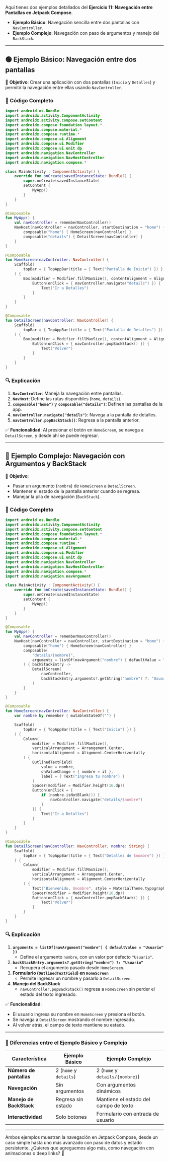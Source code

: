 Aquí tienes dos ejemplos detallados del **Ejercicio 11: Navegación entre Pantallas en Jetpack Compose**.  

- **Ejemplo Básico**: Navegación sencilla entre dos pantallas con `NavController`.  
- **Ejemplo Complejo**: Navegación con paso de argumentos y manejo del `BackStack`.  

---

## 🟢 **Ejemplo Básico: Navegación entre dos pantallas**
📌 **Objetivo**: Crear una aplicación con dos pantallas (`Inicio` y `Detalles`) y permitir la navegación entre ellas usando `NavController`.  

### **📜 Código Completo**
```kotlin
import android.os.Bundle
import androidx.activity.ComponentActivity
import androidx.activity.compose.setContent
import androidx.compose.foundation.layout.*
import androidx.compose.material.*
import androidx.compose.runtime.*
import androidx.compose.ui.Alignment
import androidx.compose.ui.Modifier
import androidx.compose.ui.unit.dp
import androidx.navigation.NavController
import androidx.navigation.NavHostController
import androidx.navigation.compose.*

class MainActivity : ComponentActivity() {
    override fun onCreate(savedInstanceState: Bundle?) {
        super.onCreate(savedInstanceState)
        setContent {
            MyApp()
        }
    }
}

@Composable
fun MyApp() {
    val navController = rememberNavController()
    NavHost(navController = navController, startDestination = "home") {
        composable("home") { HomeScreen(navController) }
        composable("details") { DetailScreen(navController) }
    }
}

@Composable
fun HomeScreen(navController: NavController) {
    Scaffold(
        topBar = { TopAppBar(title = { Text("Pantalla de Inicio") }) }
    ) {
        Box(modifier = Modifier.fillMaxSize(), contentAlignment = Alignment.Center) {
            Button(onClick = { navController.navigate("details") }) {
                Text("Ir a Detalles")
            }
        }
    }
}

@Composable
fun DetailScreen(navController: NavController) {
    Scaffold(
        topBar = { TopAppBar(title = { Text("Pantalla de Detalles") }) }
    ) {
        Box(modifier = Modifier.fillMaxSize(), contentAlignment = Alignment.Center) {
            Button(onClick = { navController.popBackStack() }) {
                Text("Volver")
            }
        }
    }
}
```

### **🔍 Explicación**
1. **`NavController`**: Maneja la navegación entre pantallas.  
2. **`NavHost`**: Define las rutas disponibles (`home`, `details`).  
3. **`composable("home")`** y **`composable("details")`**: Definen las pantallas de la app.  
4. **`navController.navigate("details")`**: Navega a la pantalla de detalles.  
5. **`navController.popBackStack()`**: Regresa a la pantalla anterior.  

✅ **Funcionalidad**: Al presionar el botón en `HomeScreen`, se navega a `DetailScreen`, y desde ahí se puede regresar.

---

## 🔴 **Ejemplo Complejo: Navegación con Argumentos y BackStack**
📌 **Objetivo**:  
- Pasar un argumento (`nombre`) de `HomeScreen` a `DetailScreen`.  
- Mantener el estado de la pantalla anterior cuando se regresa.  
- Manejar la pila de navegación (`BackStack`).  

### **📜 Código Completo**
```kotlin
import android.os.Bundle
import androidx.activity.ComponentActivity
import androidx.activity.compose.setContent
import androidx.compose.foundation.layout.*
import androidx.compose.material.*
import androidx.compose.runtime.*
import androidx.compose.ui.Alignment
import androidx.compose.ui.Modifier
import androidx.compose.ui.unit.dp
import androidx.navigation.NavController
import androidx.navigation.NavHostController
import androidx.navigation.compose.*
import androidx.navigation.navArgument

class MainActivity : ComponentActivity() {
    override fun onCreate(savedInstanceState: Bundle?) {
        super.onCreate(savedInstanceState)
        setContent {
            MyApp()
        }
    }
}

@Composable
fun MyApp() {
    val navController = rememberNavController()
    NavHost(navController = navController, startDestination = "home") {
        composable("home") { HomeScreen(navController) }
        composable(
            "details/{nombre}",
            arguments = listOf(navArgument("nombre") { defaultValue = "Usuario" })
        ) { backStackEntry ->
            DetailScreen(
                navController,
                backStackEntry.arguments?.getString("nombre") ?: "Usuario"
            )
        }
    }
}

@Composable
fun HomeScreen(navController: NavController) {
    var nombre by remember { mutableStateOf("") }

    Scaffold(
        topBar = { TopAppBar(title = { Text("Inicio") }) }
    ) {
        Column(
            modifier = Modifier.fillMaxSize(),
            verticalArrangement = Arrangement.Center,
            horizontalAlignment = Alignment.CenterHorizontally
        ) {
            OutlinedTextField(
                value = nombre,
                onValueChange = { nombre = it },
                label = { Text("Ingresa tu nombre") }
            )
            Spacer(modifier = Modifier.height(16.dp))
            Button(onClick = {
                if (nombre.isNotBlank()) {
                    navController.navigate("details/$nombre")
                }
            }) {
                Text("Ir a Detalles")
            }
        }
    }
}

@Composable
fun DetailScreen(navController: NavController, nombre: String) {
    Scaffold(
        topBar = { TopAppBar(title = { Text("Detalles de $nombre") }) }
    ) {
        Column(
            modifier = Modifier.fillMaxSize(),
            verticalArrangement = Arrangement.Center,
            horizontalAlignment = Alignment.CenterHorizontally
        ) {
            Text("Bienvenido, $nombre", style = MaterialTheme.typography.h5)
            Spacer(modifier = Modifier.height(16.dp))
            Button(onClick = { navController.popBackStack() }) {
                Text("Volver")
            }
        }
    }
}
```

### **🔍 Explicación**
1. **`arguments = listOf(navArgument("nombre") { defaultValue = "Usuario" })`**  
   - Define el argumento `nombre`, con un valor por defecto `"Usuario"`.  
2. **`backStackEntry.arguments?.getString("nombre") ?: "Usuario"`**  
   - Recupera el argumento pasado desde `HomeScreen`.  
3. **Formulario (`OutlinedTextField`) en `HomeScreen`**  
   - Permite ingresar un nombre y pasarlo a `DetailScreen`.  
4. **Manejo del BackStack**  
   - `navController.popBackStack()` regresa a `HomeScreen` sin perder el estado del texto ingresado.  

✅ **Funcionalidad**:  
- El usuario ingresa su nombre en `HomeScreen` y presiona el botón.  
- Se navega a `DetailScreen` mostrando el nombre ingresado.  
- Al volver atrás, el campo de texto mantiene su estado.  

---

### 📌 **Diferencias entre el Ejemplo Básico y Complejo**
| Característica  | Ejemplo Básico | Ejemplo Complejo |
|---------------|---------------|---------------|
| **Número de pantallas** | 2 (`home` y `details`) | 2 (`home` y `details/{nombre}`) |
| **Navegación** | Sin argumentos | Con argumentos dinámicos |
| **Manejo de BackStack** | Regresa sin estado | Mantiene el estado del campo de texto |
| **Interactividad** | Solo botones | Formulario con entrada de usuario |

---

Ambos ejemplos muestran la navegación en Jetpack Compose, desde un caso simple hasta uno más avanzado con paso de datos y estado persistente. ¿Quieres que agreguemos algo más, como navegación con animaciones o deep links? 🚀